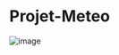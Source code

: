 # Projet-Meteo

![image](https://user-images.githubusercontent.com/99996352/167743243-34248976-c26d-460d-b47e-44dbfcf81ea6.png)
